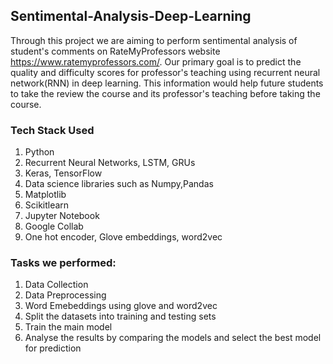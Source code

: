 ## Sentimental-Analysis-Deep-Learning

Through this project we are aiming to perform sentimental analysis of student's comments on RateMyProfessors website https://www.ratemyprofessors.com/. Our primary goal is to predict the quality and difficulty scores for professor's teaching using recurrent neural network(RNN) in deep learning.
This information would help future students to take the review the course and its professor's teaching before taking the course.

### Tech Stack Used
1. Python
2. Recurrent Neural Networks, LSTM, GRUs 
3. Keras, TensorFlow
4. Data science libraries such as Numpy,Pandas
5. Matplotlib
6. Scikitlearn
7. Jupyter Notebook
8. Google Collab
9. One hot encoder, Glove embeddings, word2vec

### Tasks we performed:
1. Data Collection
2. Data Preprocessing
3. Word Emebeddings using glove and word2vec
4. Split the datasets into training and testing sets
5. Train the main model
6. Analyse the results by comparing the models and select the best model for prediction

